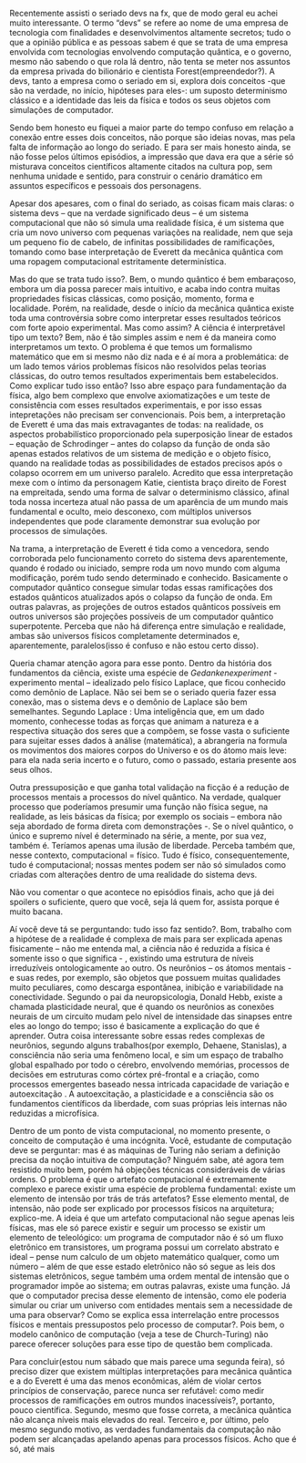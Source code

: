 
Recentemente assisti o seriado devs na fx, que de modo geral eu achei muito interessante. O termo “devs” se refere ao nome de uma empresa de tecnologia com finalidades e desenvolvimentos altamente secretos; tudo o que a opinião pública e as pessoas sabem é que se trata de uma empresa envolvida com tecnologias envolvendo computação quântica, e o governo, mesmo não sabendo o que rola lá dentro, não tenta se meter nos assuntos da empresa privada do bilionário e cientista Forest(empreendedor?). A devs, tanto a empresa como o seriado em si, explora dois conceitos -que são na verdade, no início, hipóteses para eles-: um suposto determinismo clássico e a identidade das leis da física e todos os seus objetos com simulações de computador.

Sendo bem honesto eu fiquei a maior parte do tempo confuso em relação a conexão entre esses dois conceitos, não porque são ideias novas, mas pela falta de informação ao longo do seriado. E para ser mais honesto ainda, se não fosse pelos últimos episódios, a impressão que dava era que a série só misturava conceitos científicos altamente citados na cultura pop, sem nenhuma unidade e sentido, para construir o cenário dramático em assuntos específicos e pessoais dos personagens.

Apesar dos apesares, com o final do seriado, as coisas ficam mais claras: o sistema devs – que na verdade significado deus – é um sistema computacional que não só simula uma realidade física, é um sistema que cria um novo universo com pequenas variações na realidade, nem que seja um pequeno fio de cabelo, de infinitas possibilidades de ramificações, tomando como base interpretação de Everett da mecânica quântica com uma ropagem computacional estritamente determinística.

Mas do que se trata tudo isso?. Bem, o mundo quântico é bem embaraçoso, embora um dia possa parecer mais intuitivo, e acaba indo contra muitas propriedades físicas clássicas, como posição, momento, forma e localidade. Porém, na realidade, desde o início da mecânica quântica existe toda uma controvérsia sobre como interpretar esses resultados teóricos com forte apoio experimental. Mas como assim? A ciência é interpretável tipo um texto? Bem, não é tão simples assim e nem é da maneira como interpretamos um texto. O problema é que temos um formalismo matemático que em si mesmo não diz nada e é aí mora a problemática: de um lado temos vários problemas físicos não resolvidos pelas teorias clássicas, do outro temos resultados experimentais bem estabelecidos. Como explicar tudo isso então? Isso abre espaço para fundamentação da física, algo bem complexo que envolve axiomatizações e um teste de consistência com esses resultados experimentais, e por isso essas intepretações não precisam ser convencionais. Pois bem, a interpretação de Everett é uma das mais extravagantes de todas: na realidade, os aspectos probabilístico proporcionado pela superposição linear de estados – equação de Schrodinger – antes do colapso da função de onda são apenas estados relativos de um sistema de medição e o objeto físico, quando na realidade todas as possibilidades de estados precisos após o colapso ocorrem em um universo paralelo. Acredito que essa interpretação mexe com o íntimo da personagem Katie, cientista braço direito de Forest na empreitada, sendo uma forma de salvar o determinismo clássico, afinal toda nossa incerteza atual não passa de um aparência de um mundo mais fundamental e oculto, meio desconexo, com múltiplos universos independentes que pode claramente demonstrar sua evolução por processos de simulações.

Na trama, a interpretação de Everett é tida como a vencedora, sendo corroborada pelo funcionamento correto do sistema devs aparentemente, quando é rodado ou iniciado, sempre roda um novo mundo com alguma modificação, porém tudo sendo determinado e conhecido. Basicamente o computador quântico consegue simular todas essas ramificações dos estados quânticos atualizados após o colapso da função de onda. Em outras palavras, as projeções de outros estados quânticos possíveis em outros universos são projeções possíveis de um computador quântico superpotente. Perceba que não há diferença entre simulação e realidade, ambas são universos físicos completamente determinados e, aparentemente, paralelos(isso é confuso e não estou certo disso).

Queria chamar atenção agora para esse ponto. Dentro da história dos fundamentos da ciência, existe uma espécie de _Gedankenexperiment_ -experimento mental – idealizado pelo físico Laplace, que ficou conhecido como demônio de Laplace. Não sei bem se o seriado queria fazer essa conexão, mas o sistema devs e o demônio de Laplace são bem semelhantes. Segundo Laplace : Uma inteligência que, em um dado momento, conhecesse todas as forças que animam a natureza e a respectiva situação dos seres que a compõem, se fosse vasta o suficiente para sujeitar esses dados à análise (matemática), a abrangeria na formula os movimentos dos maiores corpos do Universo e os do átomo mais leve: para ela nada seria incerto e o futuro, como o passado, estaria presente aos seus olhos.

Outra pressuposição e que ganha total validação na ficção é a redução de processos mentais a processos do nível quântico. Na verdade, qualquer processo que poderíamos presumir uma função não física segue, na realidade, as leis básicas da física; por exemplo os sociais – embora não seja abordado de forma direta com demonstrações -. Se o nível quântico, o único e supremo nível é determinado na série, a mente, por sua vez, também é. Teríamos apenas uma ilusão de liberdade. Perceba também que, nesse contexto, computacional = físico. Tudo é físico, consequentemente, tudo é computacional; nossas mentes podem ser não só simulados como criadas com alterações dentro de uma realidade do sistema devs.

Não vou comentar o que acontece no episódios finais, acho que já dei spoilers o suficiente, quero que você, seja lá quem for, assista porque é muito bacana.

Aí você deve tá se perguntando: tudo isso faz sentido?. Bom, trabalho com a hipótese de a realidade é complexa de mais para ser explicada apenas fisicamente – não me entenda mal, a ciência não é reduzida a física é somente isso o que significa - , existindo uma estrutura de níveis irreduzíveis ontologicamente ao outro. Os neurônios – os átomos mentais - e suas redes, por exemplo, são objetos que possuem muitas qualidades muito peculiares, como descarga espontânea, inibição e variabilidade na conectividade. Segundo o pai da neuropsicologia, Donald Hebb, existe a chamada plasticidade neural, que é quando os neurônios as conexões neurais de um circuito mudam pelo nível de intensidade das sinapses entre eles ao longo do tempo; isso é basicamente a explicação do que é aprender. Outra coisa interessante sobre essas redes complexas de neurônios, segundo alguns trabalhos(por exemplo, Dehaene, Stanislas), a consciência não seria uma fenômeno local, e sim um espaço de trabalho global espalhado por todo o cérebro, envolvendo memórias, processos de decisões em estruturas como córtex pré-frontal e a criação, como processos emergentes baseado nessa intricada capacidade de variação e autoexcitação . A autoexcitação, a plasticidade e a consciência são os fundamentos científicos da liberdade, com suas próprias leis internas não reduzidas a microfísica.

Dentro de um ponto de vista computacional, no momento presente, o conceito de computação é uma incógnita. Você, estudante de computação deve se perguntar: mas é as máquinas de Turing não seriam a definição precisa da noção intuitiva de computação? Ninguém sabe, até agora tem resistido muito bem, porém há objeções técnicas consideráveis de várias ordens. O problema é que o artefato computacional é extremamente complexo e parece existir uma espécie de problema fundamental: existe um elemento de intensão por trás de trás artefatos? Esse elemento mental, de intensão, não pode ser explicado por processos físicos na arquitetura; explico-me. A ideia é que um artefato computacional não segue apenas leis físicas, mas ele só parece existir e seguir um processo se existir um elemento de teleológico: um programa de computador não é só um fluxo eletrônico em transistores, um programa possui um correlato abstrato e ideal – pense num calculo de um objeto matemático qualquer, como um número – além de que esse estado eletrônico não só segue as leis dos sistemas eletrônicos, segue também uma ordem mental de intensão que o programador impõe ao sistema; em outras palavras, existe uma função. Já que o computador precisa desse elemento de intensão, como ele poderia simular ou criar um universo com entidades mentais sem a necessidade de uma para observar? Como se explica essa interrelação entre processos físicos e mentais pressupostos pelo processo de computar?. Pois bem, o modelo canônico de computação (veja a tese de Church-Turing) não parece oferecer soluções para esse tipo de questão bem complicada.

Para concluir(estou num sábado que mais parece uma segunda feira), só preciso dizer que existem múltiplas interpretações para mecânica quântica e a do Everett é uma das menos econômicas, além de violar certos princípios de conservação, parece nunca ser refutável: como medir processos de ramificações em outros mundos inacessíveis?, portanto, pouco científica. Segundo, mesmo que fosse correta, a mecânica quântica não alcança níveis mais elevados do real. Terceiro e, por último, pelo mesmo segundo motivo, as verdades fundamentais da computação não podem ser alcançadas apelando apenas para processos físicos. Acho que é só, até mais
